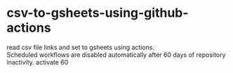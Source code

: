 # csv-to-gsheets-using-github-actions

read csv file links and set to gsheets using actions.<br>
Scheduled workflows are disabled automatically after 60 days of repository inactivity.
activate 60
